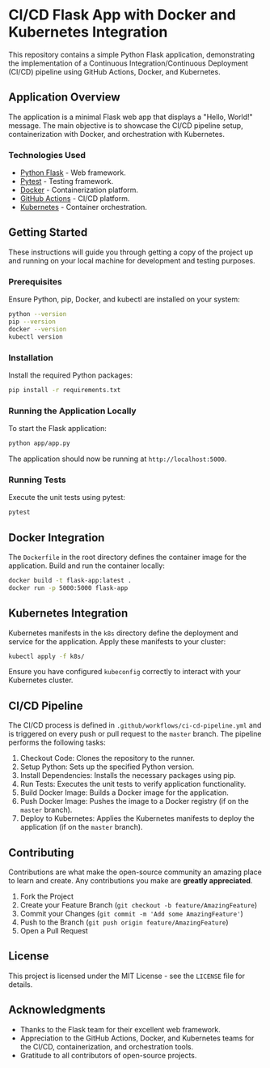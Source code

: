 
# CI/CD Flask App with Docker and Kubernetes Integration

This repository contains a simple Python Flask application, demonstrating the implementation of a Continuous Integration/Continuous Deployment (CI/CD) pipeline using GitHub Actions, Docker, and Kubernetes.

## Application Overview

The application is a minimal Flask web app that displays a "Hello, World!" message. The main objective is to showcase the CI/CD pipeline setup, containerization with Docker, and orchestration with Kubernetes.

### Technologies Used

- [Python Flask](https://flask.palletsprojects.com/) - Web framework.
- [Pytest](https://docs.pytest.org/) - Testing framework.
- [Docker](https://www.docker.com/) - Containerization platform.
- [GitHub Actions](https://github.com/features/actions) - CI/CD platform.
- [Kubernetes](https://kubernetes.io/) - Container orchestration.

## Getting Started

These instructions will guide you through getting a copy of the project up and running on your local machine for development and testing purposes.

### Prerequisites

Ensure Python, pip, Docker, and kubectl are installed on your system:

```bash
python --version
pip --version
docker --version
kubectl version
```

### Installation

Install the required Python packages:

```bash
pip install -r requirements.txt
```

### Running the Application Locally

To start the Flask application:

```bash
python app/app.py
```

The application should now be running at `http://localhost:5000`.

### Running Tests

Execute the unit tests using pytest:

```bash
pytest
```

## Docker Integration

The `Dockerfile` in the root directory defines the container image for the application. Build and run the container locally:

```bash
docker build -t flask-app:latest .
docker run -p 5000:5000 flask-app
```

## Kubernetes Integration

Kubernetes manifests in the `k8s` directory define the deployment and service for the application. Apply these manifests to your cluster:

```bash
kubectl apply -f k8s/
```

Ensure you have configured `kubeconfig` correctly to interact with your Kubernetes cluster.

## CI/CD Pipeline

The CI/CD process is defined in `.github/workflows/ci-cd-pipeline.yml` and is triggered on every push or pull request to the `master` branch. The pipeline performs the following tasks:

1. Checkout Code: Clones the repository to the runner.
2. Setup Python: Sets up the specified Python version.
3. Install Dependencies: Installs the necessary packages using pip.
4. Run Tests: Executes the unit tests to verify application functionality.
5. Build Docker Image: Builds a Docker image for the application.
6. Push Docker Image: Pushes the image to a Docker registry (if on the `master` branch).
7. Deploy to Kubernetes: Applies the Kubernetes manifests to deploy the application (if on the `master` branch).

## Contributing

Contributions are what make the open-source community an amazing place to learn and create. Any contributions you make are **greatly appreciated**.

1. Fork the Project
2. Create your Feature Branch (`git checkout -b feature/AmazingFeature`)
3. Commit your Changes (`git commit -m 'Add some AmazingFeature'`)
4. Push to the Branch (`git push origin feature/AmazingFeature`)
5. Open a Pull Request

## License

This project is licensed under the MIT License - see the `LICENSE` file for details.

## Acknowledgments

- Thanks to the Flask team for their excellent web framework.
- Appreciation to the GitHub Actions, Docker, and Kubernetes teams for the CI/CD, containerization, and orchestration tools.
- Gratitude to all contributors of open-source projects.
